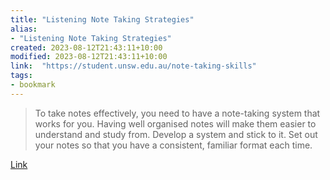 ```yaml
---
title: "Listening Note Taking Strategies"
alias:
- "Listening Note Taking Strategies"
created: 2023-08-12T21:43:11+10:00
modified: 2023-08-12T21:43:11+10:00
link:  "https://student.unsw.edu.au/note-taking-skills"
tags:
- bookmark
---
```


> To take notes effectively, you need to have a note-taking system that works for you. Having well organised notes will make them easier to understand and study from. Develop a system and stick to it. Set out your notes so that you have a consistent, familiar format each time.

[Link](https://student.unsw.edu.au/note-taking-skills)